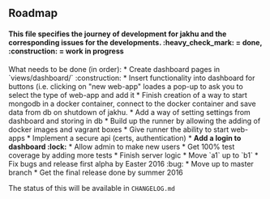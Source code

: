 ## Roadmap
<h4>This file specifies the journey of development for jakhu and the corresponding issues for the developments. :heavy_check_mark: = done, :construction: = work in progress</h4>
What needs to be done (in order):
* Create dashboard pages in `views/dashboard/` :construction:
* Insert functionality into dashboard for buttons (i.e. clicking on "new web-app" loades a pop-up to ask you to select the type of web-app and add it
* Finish creation of a way to start mongodb in a docker container, connect to the docker container and save data from db on shutdown of jakhu.
* Add a way of setting settings from dashboard and storing in db
* Build up the runner by allowing the adding of docker images and vagrant boxes
* Give runner the ability to start web-apps
* Implement a secure api (certs, authentication)
* <b>Add a login to dashboard :lock:</b>
* Allow admin to make new users
* Get 100% test coverage by adding more tests
* Finish server logic
* Move `a1` up to `b1`
* Fix bugs and release first alpha by Easter 2016 :bug:
* Move up to master branch
* Get the final release done by summer 2016

The status of this will be available in `CHANGELOG.md`

